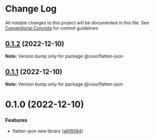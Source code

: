 # Change Log

All notable changes to this project will be documented in this file. See [Conventional Commits](https://conventionalcommits.org) for commit guidelines.

## [0.1.2](https://github.com/ruslanguns/ruso-monorepo/compare/@ruso/flatten-json@0.1.1...@ruso/flatten-json@0.1.2) (2022-12-10)

**Note:** Version bump only for package @ruso/flatten-json

## [0.1.1](https://github.com/ruslanguns/ruso-monorepo/compare/@ruso/flatten-json@0.1.0...@ruso/flatten-json@0.1.1) (2022-12-10)

**Note:** Version bump only for package @ruso/flatten-json

# 0.1.0 (2022-12-10)

### Features

- flatten-json new library ([a6f8084](https://github.com/ruslanguns/ruso-monorepo/commit/a6f80846eb2893fbe2f14549c97353b84e30c578))
